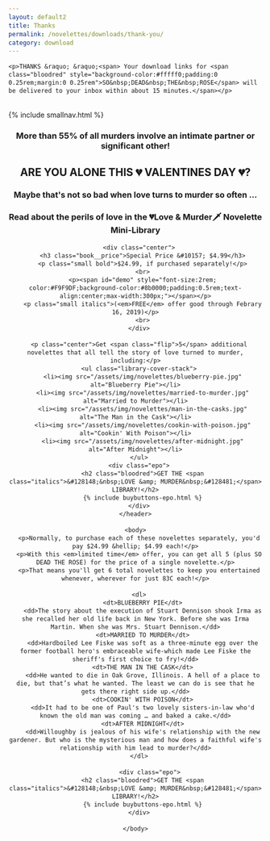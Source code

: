 ```yaml
---
layout: default2
title: Thanks
permalink: /novelettes/downloads/thank-you/
category: download
---
```


<div class="{{ page.title }}">


  <section class="dwn-ty-bar" style="margin-bottom:2rem;">
  
    <p>THANKS &raquo; &raquo;<span> Your download links for <span class="bloodred" style="background-color:#fffff0;padding:0 0.25rem;margin:0 0.25rem">SO&nbsp;DEAD&nbsp;THE&nbsp;ROSE</span> will be delivered to your inbox within about 15 minutes.</span></p>
  
  </section>

  {% include smallnav.html %}

  <section class="epo-offer">
    <header>
      <h3 class="preheader italics">More than 55% of all murders involve an intimate partner or significant other!</h3>
      <h1 class="main-headline bloodred">ARE <span class="flip">YOU</span> ALONE&nbsp;THIS &#128148;&nbsp;VALENTINES&nbsp;DAY&nbsp;&#128148;?</h1>
      <h2 style="font-size:1rem;" class="bloodred center margin1r">Maybe that's not so bad when love&nbsp;turns&nbsp;to&nbsp;murder&nbsp;so&nbsp;often&nbsp;&hellip;</h2>
      <h3 class="subheadline">Read about the perils of love in the <span class="library__title">&#128148;Love &amp; Murder&#128481; <span>Novelette Mini-Library</span></span></h3>

      <div class="center">
        <h3 class="book__price">Special Price &#10157; $4.99</h3>
        <p class="small bold">$24.99, if purchased separately!</p>
        <br>
        <p><span id="demo" style="font-size:2rem; color:#F9F9DF;background-color:#8b0000;padding:0.5rem;text-align:center;max-width:300px;"></span></p>
        <p class="small italics">(<em>FREE</em> offer good through Febrary 16, 2019)</p>
        <br>
      </div>

      <p class="center">Get <span class="flip">5</span> additional novelettes that all tell the story of love turned to murder, including:</p>
      <ul class="library-cover-stack">
        <li><img src="/assets/img/novelettes/blueberry-pie.jpg" alt="Blueberry Pie"></li>
        <li><img src="/assets/img/novelettes/married-to-murder.jpg" alt="Married to Murder"></li>
        <li><img src="/assets/img/novelettes/man-in-the-casks.jpg" alt="The Man in the Cask"></li>
        <li><img src="/assets/img/novelettes/cookin-with-poison.jpg" alt="Cookin' With Poison"></li>
        <li><img src="/assets/img/novelettes/after-midnight.jpg" alt="After Midnight"></li>
      </ul>
      <div class="epo">
        <h2 class="bloodred">GET THE <span class="italics">&#128148;&nbsp;LOVE &amp; MURDER&nbsp;&#128481;</span> LIBRARY!</h2>
        {% include buybuttons-epo.html %}
      </div>
    </header>

    <body>
      <p>Normally, to purchase each of these novelettes separately, you'd pay $24.99 &hellip; $4.99 each!</p>
      <p>With this <em>limited time</em> offer, you can get all 5 (plus SO DEAD THE ROSE) for the price of a single novelette.</p>
      <p>That means you'll get 6 total novelettes to keep you entertained whenever, wherever for just 83C each!</p>

      <dl>
        <dt>BLUEBERRY PIE</dt>
        <dd>The story about the execution of Stuart Dennison shook Irma as she recalled her old life back in New York. Before she was Irma Martin. When she was Mrs. Stuart Dennison.</dd>
        <dt>MARRIED TO MURDER</dt>
        <dd>Hardboiled Lee Fiske was soft as a three-minute egg over the former football hero's embraceable wife-which made Lee Fiske the sheriff's first choice to fry!</dd>
        <dt>THE MAN IN THE CASK</dt>
        <dd>He wanted to die in Oak Grove, Illinois. A hell of a place to die, but that’s what he wanted. The least we can do is see that he gets there right side up.</dd>
        <dt>COOKIN' WITH POISON</dt>
        <dd>It had to be one of Paul's two lovely sisters-in-law who'd known the old man was coming … and baked a cake.</dd>
        <dt>AFTER MIDNIGHT</dt>
        <dd>Willoughby is jealous of his wife's relationship with the new gardener. But who is the mysterious man and how does a faithful wife's relationship with him lead to murder?</dd>
      </dl>

            <div class="epo">
        <h2 class="bloodred">GET THE <span class="italics">&#128148;&nbsp;LOVE &amp; MURDER&nbsp;&#128481;</span> LIBRARY!</h2>
        {% include buybuttons-epo.html %}
      </div>

    </body>


  </section>
</div>